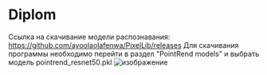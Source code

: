 # Diplom

Ссылка на скачивание модели распознавания:
https://github.com/ayoolaolafenwa/PixelLib/releases
Для скачивания программы необходимо перейти в раздел "PointRend models" и выбрать модель pointrend_resnet50.pkl
![изображение](https://github.com/And011rew/Diplom/assets/75539533/e64db746-24c1-48c6-9471-8373e5a12d85)
